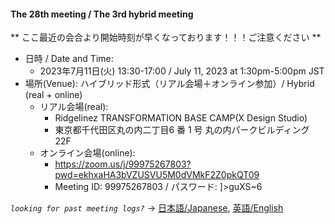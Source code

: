#### The 28th meeting / The 3rd hybrid meeting
** ここ最近の会合より開始時刻が早くなっております！！！ご注意ください **  

- 日時 / Date and Time:
  - 2023年7月11日(火) 13:30-17:00 /  July 11, 2023 at 1:30pm-5:00pm JST
- 場所(Venue): ハイブリッド形式（リアル会場＋オンライン参加）/ Hybrid (real + online)
  - リアル会場(real):
    - Ridgelinez TRANSFORMATION BASE CAMP(X Design Studio)
    - 東京都千代田区丸の内二丁目6 番 1 号 丸の内パークビルディング 22F
  - オンライン会場(online):
    - https://zoom.us/j/99975267803?pwd=ekhxaHA3bVZUSVU5M0dVMkF2Z0pkQT09
    - Meeting ID: 99975267803 / パスワード: ]>guXS~6


*`looking for past meeting logs?`* → [日本語/Japanese](https://openchain-project.github.io/OpenChain-JWG/meeting-minutes.html), [英語/English](https://openchain-project.github.io/OpenChain-JWG/meeting-minutes_en.html)  
